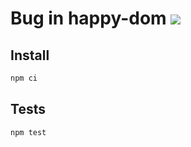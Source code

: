 # Bug in happy-dom ![](https://github.com/pkolt/bug_checkbox_happy_dom/workflows/main/badge.svg)

## Install

```bash
npm ci
```

## Tests

```bash
npm test
```